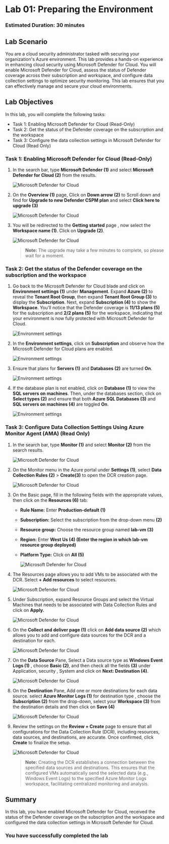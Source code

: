 # Lab 01: Preparing the Environment

### Estimated Duration: 30 minutes

## Lab Scenario

You are a cloud security administrator tasked with securing your organization's Azure environment. This lab provides a hands-on experience in enhancing cloud security using Microsoft Defender for Cloud. You will enable Microsoft Defender for Cloud, assess the status of Defender coverage across their subscription and workspace, and configure data collection settings to optimize security monitoring. This lab ensures that you can effectively manage and secure your cloud environments.

## Lab Objectives
In this lab, you will complete the following tasks:

- Task 1: Enabling Microsoft Defender for Cloud (Read-Only)
- Task 2: Get the status of the Defender coverage on the subscription and the workspace
- Task 3: Configure the data collection settings in Microsoft Defender for Cloud (Read Only)

### Task 1: Enabling Microsoft Defender for Cloud (Read-Only)

1. In the search bar, type **Microsoft Defender (1)** and select **Microsoft Defender for Cloud (2)** from the results.

   ![Microsoft Defender for Cloud](../images/M0-T1-S1.2.png)   

2. On the **Overview (1)** page, Click on **Down arrow (2)** to Scroll down and find for **Upgrade to new Defender CSPM plan** and select **Click here to upgrade (3)**

   ![Microsoft Defender for Cloud](../images/task1.1.png)

1. You will be redirected to the **Getting started** page , now select the **Workspace name (1)**. Click on **Upgrade (2)**.

   ![Microsoft Defender for Cloud](../images/task1.2.png)

   >**Note:** The upgrade may take a few minutes to complete, so please wait for a moment.

### Task 2: Get the status of the Defender coverage on the subscription and the workspace

1. Go back to the Microsoft Defender for Cloud blade and click on **Environment settings (1)** under **Management**. Expand **Azure (2)** to reveal the **Tenant Root Group**, then expand **Tenant Root Group (3)** to display the **Subscription**. Next, expand **Subscription (4)** to show the **Workspace**. You’ll notice that the Defender coverage is **11/13 plans (5)** for the subscription and **2/2 plans (5)** for the workspace, indicating that your environment is now fully protected with Microsoft Defender for Cloud.

   ![Environment settings](../images/dfc2.png)

2. In the **Environment settings**, click on **Subscription** and observe how the Microsoft Defender for Cloud plans are enabled.

   ![Environment settings](../images/dfc3.png)


1. Ensure that plans for **Servers (1)** and **Databases (2)** are turned **On**.

   ![Environment settings](../images/lab1-image23.png)

1. If the database plan is not enabled, click on **Database (1)** to view the **SQL servers on machines**. Then, under the databases section, click on **Select types (2)** and ensure that both **Azure SQL Databases (3)** and **SQL servers on machines (4)** are toggled **On**.

   ![Environment settings](../images/defender1.1.png)

### Task 3: Configure Data Collection Settings Using Azure Monitor Agent (AMA) (Read Only)

1. In the search bar, type **Monitor (1)** and select **Monitor (2)** from the search results.

   ![Microsoft Defender for Cloud](../images/task1-rd2.png)

1. On the Monitor menu in the Azure portal under **Settings (1)**, select **Data Collection Rules (2)**  > **Create(3)** to open the DCR creation page.

   ![Microsoft Defender for Cloud](../images/task1.3.png)

1. On the Basic page, fill in the following fields with the appropriate values, then click on the **Resources (6)** tab:

   - **Rule Name:** Enter **Production-default (1)**
   - **Subscription:** Select the subscription from the drop-down menu **(2)**
   - **Resource group:** Choose the resource group named **lab-vm (3)**
   - **Region:** Enter **West Us (4) (Enter the region in which lab-vm resource group deployed)**
   - **Platform Type:** Click on **All (5)**
  
     ![Microsoft Defender for Cloud](../images/task1-rd1.png)

1. The Resources page allows you to add VMs to be associated with the DCR. Select **+ Add resources** to select resources.

   ![Microsoft Defender for Cloud](../images/task1.4.png)

1. Under Subscription, expand Resource Groups and select the Virtual Machines that needs to be associated with Data Collection Rules and click on **Apply.** 

   ![Microsoft Defender for Cloud](../images/task1.61.png)

1. On the **Collect and deliver page (1)** click on **Add data source (2)** which allows you to add and configure data sources for the DCR and a destination for each.

   ![Microsoft Defender for Cloud](../images/task1.7.png)

1. On the **Data Source** Pane, Select a Data source type as **Windows Event Logs (1)** , choose **Basic (2)**, and then check all the fields **(3)** under Application, security , System and click on **Next: Destination (4)**.

   ![Microsoft Defender for Cloud](../images/task1.8.png)

1. On the **Destination** Pane, Add one or more destinations for each data source. select **Azure Monitor Logs (1)** for destination type , choose the **Subscription (2)** from the drop-down, select your **Workspace (3)** from the destination details and then click on **Save (4)**

   ![Microsoft Defender for Cloud](../images/task1.9.png)

1. Review the settings on the **Review + Create** page to ensure that all configurations for the Data Collection Rule (DCR), including resources, data sources, and destinations, are accurate. Once confirmed, click **Create** to finalize the setup.

   ![Microsoft Defender for Cloud](../images/task1.10.png)

   >**Note:** Creating the DCR establishes a connection between the specified data sources and destinations. This ensures that the configured VMs automatically send the selected data (e.g., Windows Event Logs) to the specified Azure Monitor Logs workspace, facilitating centralized monitoring and analysis.

 ## Summary

In this lab, you have enabled Microsoft Defender for Cloud, received the status of the Defender coverage on the subscription and the workspace and configured the data collection settings in Microsoft Defender for Cloud.
 
 ### You have successfully completed the lab
